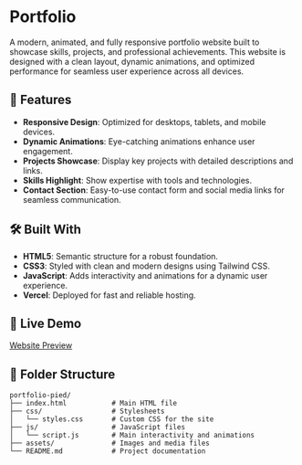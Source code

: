 # Portfolio

A modern, animated, and fully responsive portfolio website built to showcase skills, projects, and professional achievements. This website is designed with a clean layout, dynamic animations, and optimized performance for seamless user experience across all devices.  


## 🚀 Features  

- **Responsive Design**: Optimized for desktops, tablets, and mobile devices.  
- **Dynamic Animations**: Eye-catching animations enhance user engagement.  
- **Projects Showcase**: Display key projects with detailed descriptions and links.  
- **Skills Highlight**: Show expertise with tools and technologies.  
- **Contact Section**: Easy-to-use contact form and social media links for seamless communication.  

## 🛠️ Built With  

- **HTML5**: Semantic structure for a robust foundation.  
- **CSS3**: Styled with clean and modern designs using Tailwind CSS.  
- **JavaScript**: Adds interactivity and animations for a dynamic user experience.  
- **Vercel**: Deployed for fast and reliable hosting.  

## 🌟 Live Demo  

[Website Preview](https://portfoilo-pied.vercel.app/)  

## 📂 Folder Structure  

```plaintext
portfolio-pied/
├── index.html           # Main HTML file  
├── css/                 # Stylesheets  
│   └── styles.css       # Custom CSS for the site  
├── js/                  # JavaScript files  
│   └── script.js        # Main interactivity and animations  
├── assets/              # Images and media files  
└── README.md            # Project documentation  
